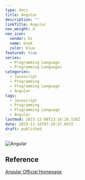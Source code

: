 ```yaml
---
type: docs
title: Angular
description: ""
linkTitle: Angular
nav_weight: 4
nav_icon:
  vendor: bs
  name: book
  color: blue
featured: true
series:
  - Programming Language
  - Programming Languages
categories:
  - Javascript
  - Programming
  - Programming Language
  - Angular
tags:
  - Javascript
  - Programming
  - Programming Language
  - Angular
lastmod: 2023-12-08T13:16:26.530Z
date: 2023-11-16T07:19:57.057Z
draft: published
---
```


![Angular](/programming/angular.webp)

## Reference

[Angular Official Homepage](https://angular.io/)
